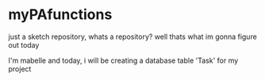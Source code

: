 # myPAfunctions
just a sketch repository, whats a repository?
well thats what im gonna figure out today

I'm mabelle and today, i will be creating a database table 'Task' for my project
